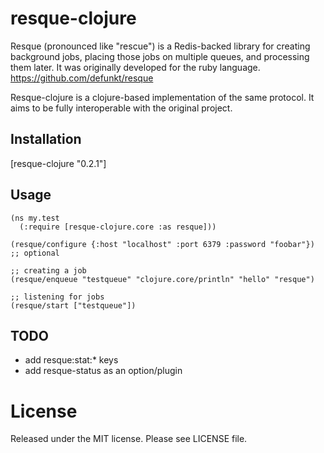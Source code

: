 # resque-clojure

Resque (pronounced like "rescue") is a Redis-backed library for creating background jobs,
placing those jobs on multiple queues, and processing them later. It was originally developed
for the ruby language. https://github.com/defunkt/resque

Resque-clojure is a clojure-based implementation of the same protocol. It aims to be
fully interoperable with the original project.

## Installation
  [resque-clojure "0.2.1"]

## Usage

    (ns my.test
      (:require [resque-clojure.core :as resque]))

    (resque/configure {:host "localhost" :port 6379 :password "foobar"}) ;; optional

    ;; creating a job
    (resque/enqueue "testqueue" "clojure.core/println" "hello" "resque")

    ;; listening for jobs
    (resque/start ["testqueue"])

## TODO

* add resque:stat:* keys
* add resque-status as an option/plugin

# License

Released under the MIT license. Please see LICENSE file.
